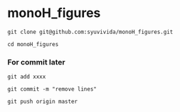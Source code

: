 # monoH_figures
```
git clone git@github.com:syuvivida/monoH_figures.git

cd monoH_figures
```


### For commit later
```
git add xxxx

git commit -m "remove lines"

git push origin master
```
